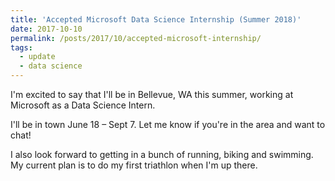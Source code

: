 ```yaml
---
title: 'Accepted Microsoft Data Science Internship (Summer 2018)'
date: 2017-10-10
permalink: /posts/2017/10/accepted-microsoft-internship/
tags:
  - update
  - data science
---
```




I'm excited to say that I'll be in Bellevue, WA this summer, working at Microsoft as a Data Science Intern.

 
I'll be in town June 18 – Sept 7. Let me know if you're in the area and want to chat!

I also look forward to getting in a bunch of running, biking and swimming. My current plan is to do my first triathlon when I'm up there.

